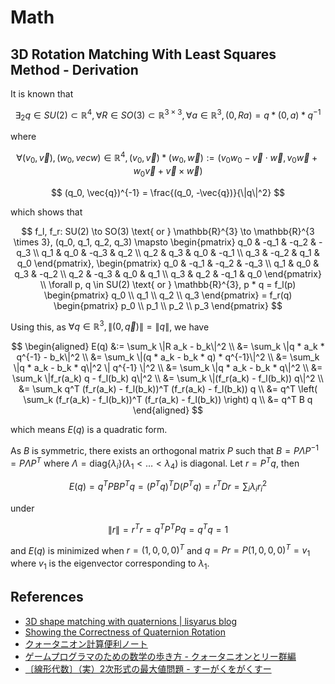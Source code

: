 # Math

## 3D Rotation Matching With Least Squares Method - Derivation

It is known that

$$
\exists_2 q \in SU(2) \subset \mathbb{R}^4, \forall R \in SO(3) \subset \mathbb{R}^{3 \times 3}, \forall a \in \mathbb{R}^3, (0, R a) = q * (0, a) * q^{-1}
$$

where

$$
\forall (v_0, \vec{v}), (w_0,vec{w}) \in \mathbb{R}^4, (v_0, \vec{v}) * (w_0, \vec{w}) := (v_0 w_0 - \vec{v} \cdot \vec{w}, v_0 \vec{w} + w_0 \vec{v} + \vec{v} \times \vec{w})
$$

$$
(q_0, \vec{q})^{-1} = \frac{(q_0, -\vec{q})}{\|q\|^2}
$$

which shows that

$$
f_l, f_r: SU(2) \to SO(3) \text{ or } \mathbb{R}^{3} \to \mathbb{R}^{3 \times 3}, (q_0, q_1, q_2, q_3) \mapsto \begin{pmatrix} q_0 & -q_1 & -q_2 & -q_3 \\ q_1 & q_0 & -q_3 & q_2 \\ q_2 & q_3 & q_0 & -q_1 \\ q_3 & -q_2 & q_1 & q_0 \end{pmatrix}, \begin{pmatrix} q_0 & -q_1 & -q_2 & -q_3 \\ q_1 & q_0 & q_3 & -q_2 \\ q_2 & -q_3 & q_0 & q_1 \\ q_3 & q_2 & -q_1 & q_0 \end{pmatrix} \\
\forall p, q \in SU(2) \text{ or } \mathbb{R}^{3}, p * q = f_l(p) \begin{pmatrix} q_0 \\ q_1 \\ q_2 \\ q_3 \end{pmatrix} = f_r(q) \begin{pmatrix} p_0 \\ p_1 \\ p_2 \\ p_3 \end{pmatrix}
$$

Using this, as $\forall q \in \mathbb{R}^3, \|(0, \vec{q})\| = \|q\|$, we have

$$
\begin{aligned}
E(q) &:= \sum_k \|R a_k - b_k\|^2 \\
&= \sum_k \|q * a_k * q^{-1} - b_k\|^2 \\
&= \sum_k \|(q * a_k - b_k * q) * q^{-1}\|^2 \\
&= \sum_k \|q * a_k - b_k * q\|^2 \| q^{-1} \|^2 \\
&= \sum_k \|q * a_k - b_k * q\|^2 \\
&= \sum_k \|f_r(a_k) q - f_l(b_k) q\|^2 \\
&= \sum_k \|(f_r(a_k) - f_l(b_k)) q\|^2 \\
&= \sum_k q^T (f_r(a_k) - f_l(b_k))^T (f_r(a_k) - f_l(b_k)) q \\
&= q^T \left( \sum_k (f_r(a_k) - f_l(b_k))^T (f_r(a_k) - f_l(b_k)) \right) q \\
&= q^T B q
\end{aligned}
$$

which means $E(q)$ is a quadratic form.

As $B$ is symmetric, there exists an orthogonal matrix $P$ such that $B = P \Lambda P^{-1} = P \Lambda P^T$ where $\Lambda = \mathrm{diag} \{\lambda_i\} (\lambda_1 < \dots < \lambda_4)$ is diagonal. Let $r = P^T q$, then

$$
E(q) = q^T P B P^T q = (P^T q)^T D (P^T q) = r^T D r = \sum_i \lambda_i r_i^2
$$

under

$$
\| r \| = r^T r = q^T P^T P q = q^T q = 1
$$

and $E(q)$ is minimized when $r = (1, 0, 0, 0)^T$ and $q = P r = P (1, 0, 0, 0)^T = v_1$ where $v_1$ is the eigenvector corresponding to $\lambda_1$.

## References

- [3D shape matching with quaternions \| lisyarus blog](https://lisyarus.github.io/blog/posts/3d-shape-matching-with-quaternions.html)
- [Showing the Correctness of Quaternion Rotation](https://erkaman.github.io/posts/quaternion_rotation.html#mjx-eqn-eqquatprod)
- [クォータニオン計算便利ノート](https://www.mesw.co.jp/business/report/pdf/mss_18_07.pdf)
- [ゲームプログラマのための数学の歩き方 - クォータニオンとリー群編](http://www.jp.square-enix.com/tech/library/pdf/CEDEC2021_SQEX_IMI_Quaternion_20210827_public.pdf)
- [〔線形代数〕（実）2次形式の最大値問題 \- すーがくをがくすー](https://himajanai-himajin.hatenablog.com/entry/2022/08/26/170544#2-%E5%9B%BA%E6%9C%89%E5%80%A4%E3%82%92%E5%BE%97%E3%82%8B%E5%AF%BE%E8%A7%92%E5%8C%96-%E3%81%9D%E3%81%AE1)
